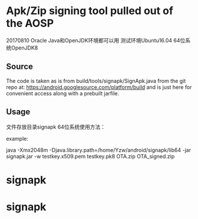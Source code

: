 # Apk/Zip signing tool pulled out of the AOSP
20170810
Oracle Java和OpenJDK环境都可以用
测试环境Ubuntu16.04 64位系统OpenJDK8

## Source

The code is taken as is from build/tools/signapk/SignApk.java from the git 
repo at: https://android.googlesource.com/platform/build
and is just here for convenient access along with a prebuilt jarfile.

## Usage

文件存放目录signapk
64位系统使用方法：

example:

java -Xmx2048m -Djava.library.path=/home/Yzw/android/signapk/lib64 -jar signapk.jar -w testkey.x509.pem testkey.pk8 OTA.zip OTA_signed.zip
# signapk
# signapk
